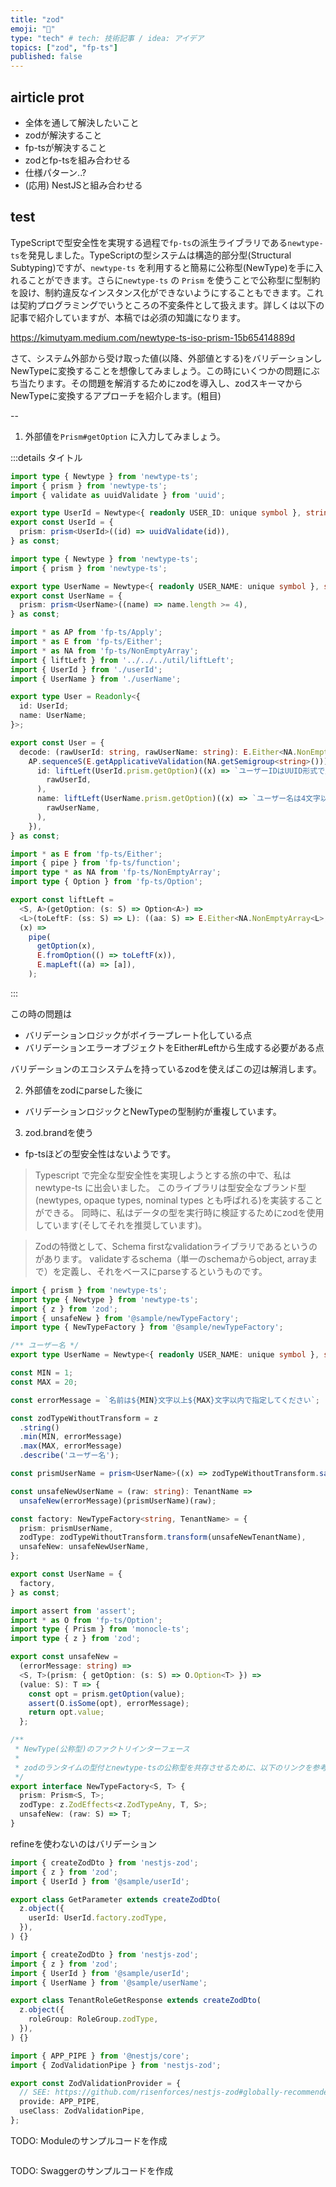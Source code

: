 ```yaml
---
title: "zod"
emoji: "🍏"
type: "tech" # tech: 技術記事 / idea: アイデア
topics: ["zod", "fp-ts"]
published: false
---
```


## airticle prot

- 全体を通して解決したいこと
- zodが解決すること
- fp-tsが解決すること
- zodとfp-tsを組み合わせる
- 仕様パターン..?
- (応用) NestJSと組み合わせる


## test

TypeScriptで型安全性を実現する過程で`fp-ts`の派生ライブラリである`newtype-ts`を発見しました。TypeScriptの型システムは構造的部分型(Structural Subtyping)ですが、`newtype-ts` を利用すると簡易に公称型(NewType)を手に入れることができます。さらに`newtype-ts` の `Prism` を使うことで公称型に型制約を設け、制約違反なインスタンス化ができないようにすることもできます。これは契約プログラミングでいうところの不変条件として扱えます。詳しくは以下の記事で紹介していますが、本稿では必須の知識になります。

https://kimutyam.medium.com/newtype-ts-iso-prism-15b65414889d

さて、システム外部から受け取った値(以降、外部値とする)をバリデーションしNewTypeに変換することを想像してみましょう。この時にいくつかの問題にぶち当たります。その問題を解消するためにzodを導入し、zodスキーマからNewTypeに変換するアプローチを紹介します。(粗目)

--

1. 外部値を`Prism#getOption` に入力してみましょう。

:::details タイトル

```typescript
import type { Newtype } from 'newtype-ts';
import { prism } from 'newtype-ts';
import { validate as uuidValidate } from 'uuid';

export type UserId = Newtype<{ readonly USER_ID: unique symbol }, string>;
export const UserId = {
  prism: prism<UserId>((id) => uuidValidate(id)),
} as const;
```

```typescript
import type { Newtype } from 'newtype-ts';
import { prism } from 'newtype-ts';

export type UserName = Newtype<{ readonly USER_NAME: unique symbol }, string>;
export const UserName = {
  prism: prism<UserName>((name) => name.length >= 4),
} as const;
```

```typescript
import * as AP from 'fp-ts/Apply';
import * as E from 'fp-ts/Either';
import * as NA from 'fp-ts/NonEmptyArray';
import { liftLeft } from '../../../util/liftLeft';
import { UserId } from './userId';
import { UserName } from './userName';

export type User = Readonly<{
  id: UserId;
  name: UserName;
}>;

export const User = {
  decode: (rawUserId: string, rawUserName: string): E.Either<NA.NonEmptyArray<string>, User> =>
    AP.sequenceS(E.getApplicativeValidation(NA.getSemigroup<string>()))({
      id: liftLeft(UserId.prism.getOption)((x) => `ユーザーIDはUUID形式で入力ください: ${x}`)(
        rawUserId,
      ),
      name: liftLeft(UserName.prism.getOption)((x) => `ユーザー名は4文字以上で入力ください: ${x}`)(
        rawUserName,
      ),
    }),
} as const;
```

```typescript
import * as E from 'fp-ts/Either';
import { pipe } from 'fp-ts/function';
import type * as NA from 'fp-ts/NonEmptyArray';
import type { Option } from 'fp-ts/Option';

export const liftLeft =
  <S, A>(getOption: (s: S) => Option<A>) =>
  <L>(toLeftF: (ss: S) => L): ((aa: S) => E.Either<NA.NonEmptyArray<L>, A>) =>
  (x) =>
    pipe(
      getOption(x),
      E.fromOption(() => toLeftF(x)),
      E.mapLeft((a) => [a]),
    );

```
:::


この時の問題は

- バリデーションロジックがボイラープレート化している点
- バリデーションエラーオブジェクトをEither#Leftから生成する必要がある点

バリデーションのエコシステムを持っているzodを使えばこの辺は解消します。


2. 外部値をzodにparseした後に

- バリデーションロジックとNewTypeの型制約が重複しています。

3. zod.brandを使う

- fp-tsほどの型安全性はないようです。




> Typescript で完全な型安全性を実現しようとする旅の中で、私は newtype-ts に出会いました。
> このライブラリは型安全なブランド型(newtypes, opaque types, nominal types とも呼ばれる)を実装することができる。
> 同時に、私はデータの型を実行時に検証するためにzodを使用しています(そしてそれを推奨しています)。


> Zodの特徴として、Schema firstなvalidationライブラリであるというのがあります。
validateするschema（単一のschemaからobject, arrayまで）を定義し、それをベースにparseするというものです。


```typescript
import { prism } from 'newtype-ts';
import type { Newtype } from 'newtype-ts';
import { z } from 'zod';
import { unsafeNew } from '@sample/newTypeFactory';
import type { NewTypeFactory } from '@sample/newTypeFactory';

/** ユーザー名 */
export type UserName = Newtype<{ readonly USER_NAME: unique symbol }, string>;

const MIN = 1;
const MAX = 20;

const errorMessage = `名前は${MIN}文字以上${MAX}文字以内で指定してください`;

const zodTypeWithoutTransform = z
  .string()
  .min(MIN, errorMessage)
  .max(MAX, errorMessage)
  .describe('ユーザー名');

const prismUserName = prism<UserName>((x) => zodTypeWithoutTransform.safeParse(x).success);

const unsafeNewUserName = (raw: string): TenantName =>
  unsafeNew(errorMessage)(prismUserName)(raw);

const factory: NewTypeFactory<string, TenantName> = {
  prism: prismUserName,
  zodType: zodTypeWithoutTransform.transform(unsafeNewTenantName),
  unsafeNew: unsafeNewUserName,
};

export const UserName = {
  factory,
} as const;
```

```typescript
import assert from 'assert';
import * as O from 'fp-ts/Option';
import type { Prism } from 'monocle-ts';
import type { z } from 'zod';

export const unsafeNew =
  (errorMessage: string) =>
  <S, T>(prism: { getOption: (s: S) => O.Option<T> }) =>
  (value: S): T => {
    const opt = prism.getOption(value);
    assert(O.isSome(opt), errorMessage);
    return opt.value;
  };

/**
 * NewType(公称型)のファクトリインターフェース
 *
 * zodのランタイムの型付とnewtype-tsの公称型を共存させるために、以下のリンクを参考にしました。
 */
export interface NewTypeFactory<S, T> {
  prism: Prism<S, T>;
  zodType: z.ZodEffects<z.ZodTypeAny, T, S>;
  unsafeNew: (raw: S) => T;
}
```

refineを使わないのはバリデーション




```typescript
import { createZodDto } from 'nestjs-zod';
import { z } from 'zod';
import { UserId } from '@sample/userId';

export class GetParameter extends createZodDto(
  z.object({
    userId: UserId.factory.zodType,
  }),
) {}

```

```typescript
import { createZodDto } from 'nestjs-zod';
import { z } from 'zod';
import { UserId } from '@sample/userId';
import { UserName } from '@sample/userName';

export class TenantRoleGetResponse extends createZodDto(
  z.object({
    roleGroup: RoleGroup.zodType,
  }),
) {}
```

```typescript
import { APP_PIPE } from '@nestjs/core';
import { ZodValidationPipe } from 'nestjs-zod';

export const ZodValidationProvider = {
  // SEE: https://github.com/risenforces/nestjs-zod#globally-recommended
  provide: APP_PIPE,
  useClass: ZodValidationPipe,
};
```

TODO: Moduleのサンプルコードを作成

```typescript
```

TODO: Swaggerのサンプルコードを作成
